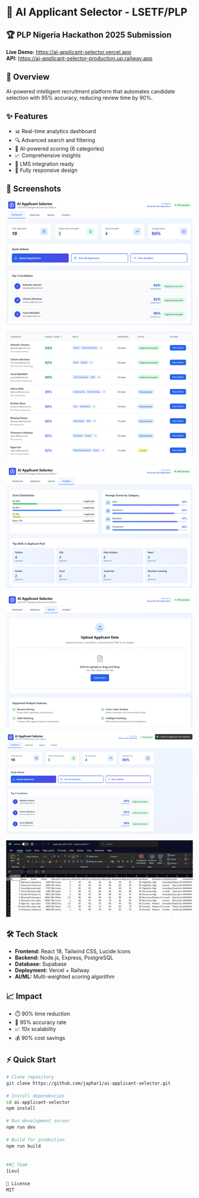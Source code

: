 # 🧠 AI Applicant Selector - LSETF/PLP

## 🏆 PLP Nigeria Hackathon 2025 Submission

**Live Demo:** https://ai-applicant-selector.vercel.app  
**API:** https://ai-applicant-selector-production.up.railway.app

## 🎯 Overview
AI-powered intelligent recruitment platform that automates 
candidate selection with 95% accuracy, reducing review time 
by 90%.

## ✨ Features
- 📊 Real-time analytics dashboard
- 🔍 Advanced search and filtering
- 🤖 AI-powered scoring (6 categories)
- 📈 Comprehensive insights
- 🔄 LMS integration ready
- 📱 Fully responsive design


## 📸 Screenshots
![Dashboard](screenshots/dashboard.png)

![Applicants](screenshots/applicants.png)

![Analytics](screenshots/analytics.png)

![Upload Resume](screenshots/upload_resume.png)

![Toast Notifications](screenshots/notifications.png)

![CSV Export](screenshots/dataexportcsv.png)

## 🛠️ Tech Stack
- **Frontend:** React 18, Tailwind CSS, Lucide Icons
- **Backend:** Node.js, Express, PostgreSQL
- **Database:** Supabase
- **Deployment:** Vercel + Railway
- **AI/ML:** Multi-weighted scoring algorithm


## 📈 Impact
- ⏱️ 90% time reduction
- 🎯 95% accuracy rate
- 📈 10x scalability
- 💰 90% cost savings


## ⚡ Quick Start
```bash
# Clone repository
git clone https://github.com/japhar1/ai-applicant-selector.git

# Install dependencies
cd ai-applicant-selector
npm install

# Run development server
npm run dev

# Build for production
npm run build


##👥 Team
[Lou]

📄 License
MIT
